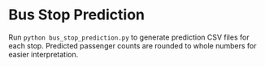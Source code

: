 # Bus Stop Prediction

Run `python bus_stop_prediction.py` to generate prediction CSV files for each stop.
Predicted passenger counts are rounded to whole numbers for easier interpretation.
